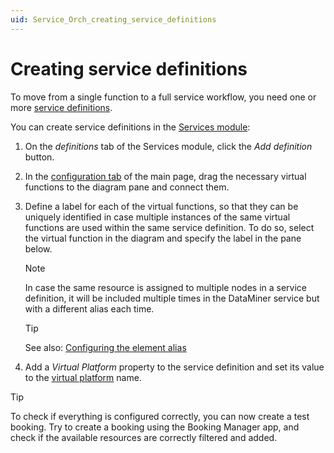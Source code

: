 ```yaml
---
uid: Service_Orch_creating_service_definitions
---
```


# Creating service definitions

To move from a single function to a full service workflow, you need one or more [service definitions](xref:srm_definitions#service-definition).

You can create service definitions in the [Services module](xref:SRM_Services_definitions):

1. On the *definitions* tab of the Services module, click the *Add definition* button.

1. In the [configuration tab](xref:SRM_Services_definitions#configuration-tab) of the main page, drag the necessary virtual functions to the diagram pane and connect them.

1. Define a label for each of the virtual functions, so that they can be uniquely identified in case multiple instances of the same virtual functions are used within the same service definition. To do so, select the virtual function in the diagram and specify the label in the pane below. <!-- RN 24123 -->

   > [!NOTE]
   > In case the same resource is assigned to multiple nodes in a service definition, it will be included multiple times in the DataMiner service but with a different alias each time. <!-- RN 29430 -->

   > [!TIP]
   > See also: [Configuring the element alias](xref:Service_Orchestration_bookings_advanced#configuring-the-element-alias)

1. Add a *Virtual Platform* property to the service definition and set its value to the [virtual platform](xref:srm_instantiations#virtual-platform) name.

> [!TIP]
> To check if everything is configured correctly, you can now create a test booking. Try to create a booking using the Booking Manager app, and check if the available resources are correctly filtered and added.
